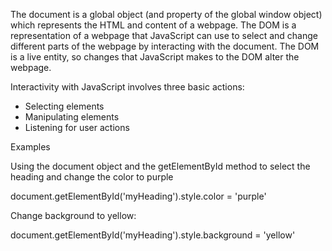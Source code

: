 The document is a global object (and property of the global window object) which represents the HTML and content of a webpage. The DOM is a representation of a webpage that JavaScript can use to select and change different parts of the webpage by interacting with the document.  The DOM is a live entity, so changes that JavaScript makes to the DOM alter the webpage.

Interactivity with JavaScript involves three basic actions:

- Selecting elements
- Manipulating elements
- Listening for user actions

Examples

Using the document object and the getElementById method to select the heading and change the color to purple

document.getElementById('myHeading').style.color = 'purple'

Change background to yellow:

document.getElementById('myHeading').style.background = 'yellow'
